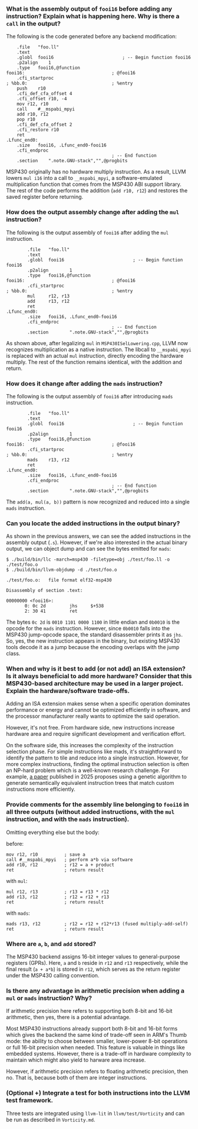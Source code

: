 ### What is the assembly output of `fooi16` before adding any instruction? Explain what is happening here. Why is there a `call` in the output?

The following is the code generated before any backend modification:


```
	.file	"foo.ll"
	.text
	.globl	fooi16                          ; -- Begin function fooi16
	.p2align	1
	.type	fooi16,@function
fooi16:                                 ; @fooi16
	.cfi_startproc
; %bb.0:                                ; %entry
	push	r10
	.cfi_def_cfa_offset 4
	.cfi_offset r10, -4
	mov	r12, r10
	call	#__mspabi_mpyi
	add	r10, r12
	pop	r10
	.cfi_def_cfa_offset 2
	.cfi_restore r10
	ret
.Lfunc_end0:
	.size	fooi16, .Lfunc_end0-fooi16
	.cfi_endproc
                                        ; -- End function
	.section	".note.GNU-stack","",@progbits
```

MSP430 originally has no hardware multiply instruction. As a result, LLVM lowers `mul i16` into a call to `__mspabi_mpyi`, a software-emulated multiplication function that comes from the MSP430 ABI support library. The rest of the code performs the addition (`add r10, r12`) and restores the saved register before returning.

### How does the output assembly change after adding the `mul` instruction?

The following is the output assembly of `fooi16` after adding the `mul` instruction.

```
        .file   "foo.ll"
        .text
        .globl  fooi16                          ; -- Begin function fooi16
        .p2align        1
        .type   fooi16,@function
fooi16:                                 ; @fooi16
        .cfi_startproc
; %bb.0:                                ; %entry
        mul     r12, r13
        add     r13, r12
        ret
.Lfunc_end0:
        .size   fooi16, .Lfunc_end0-fooi16
        .cfi_endproc
                                        ; -- End function
        .section        ".note.GNU-stack","",@progbits
```

As shown above, after legalizing `mul` in `MSP430ISelLowering.cpp`, LLVM now recognizes multiplication as a native instruction. The libcall to `__mspabi_mpyi` is replaced with an actual `mul` instruction, directly encoding the hardware multiply. The rest of the function remains identical, with the addition and return.

### How does it change after adding the `mads` instruction?

The following is the output assembly of `fooi16` after introducing `mads` instruction.

```
        .file   "foo.ll"
        .text
        .globl  fooi16                          ; -- Begin function fooi16
        .p2align        1
        .type   fooi16,@function
fooi16:                                 ; @fooi16
        .cfi_startproc
; %bb.0:                                ; %entry
        mads    r13, r12
        ret
.Lfunc_end0:
        .size   fooi16, .Lfunc_end0-fooi16
        .cfi_endproc
                                        ; -- End function
        .section        ".note.GNU-stack","",@progbits
```

The `add(a, mul(a, b))` pattern is now recognized and reduced into a single `mads` instruction.

### Can you locate the added instructions in the output binary?

As shown in the previous answers, we can see the added instructions in the assembly output (`.s`). However, if we're also interested in the actual binary output, we can object dump and can see the bytes emitted for `mads`:

```
$ ./build/bin/llc -march=msp430 -filetype=obj ./test/foo.ll -o ./test/foo.o
$ ./build/bin/llvm-objdump -d ./test/foo.o

./test/foo.o:   file format elf32-msp430

Disassembly of section .text:

00000000 <fooi16>:
       0: 0c 2d         jhs     $+538
       2: 30 41         ret
```

The bytes `0c 2d` is `0010 1101 0000 1100` in little endian and `0b0010` is the opcode for the `mads` instruction. However, since `0b0010` falls into the MSP430 jump-opcode space, the standard disassembler prints it as `jhs`. So, yes, the new instruction appears in the binary, but existing MSP430 tools decode it as a jump because the encoding overlaps with the jump class.

### When and why is it best to add (or not add) an ISA extension? Is it always beneficial to add more hardware? Consider that this MSP430-based architecture may be used in a larger project. Explain the hardware/software trade-offs.

Adding an ISA extension makes sense when a specific operation dominates performance or energy and cannot be optimized efficiently in software, and the processor manufacturer really wants to optimize the said operation.

However, it's not free. From hardware side, new instructions increase hardware area and require significant development and verification effort.  

On the software side, this increases the complexity of the instruction selection phase. For simple instructions like mads, it's straightforward to identify the pattern to tile and reduce into a single instruction. However, for more complex instructions, finding the optimal instruction selection is often an NP-hard problem which is a well-known research challenge. For example, [a paper](https://dl.acm.org/doi/10.1145/3721145.3730421)
 published in 2025 proposes using a genetic algorithm to generate semantically equivalent instruction trees that match custom instructions more efficiently.

### Provide comments for the assembly line belonging to `fooi16` in all three outputs (without added instructions, with the `mul` instruction, and with the `mads` instruction).

Omitting everything else but the body:

before:
```
mov r12, r10          ; save a
call #__mspabi_mpyi   ; perform a*b via software
add r10, r12          ; r12 = a + product
ret                   ; return result
```

with `mul`:
```
mul r12, r13          ; r13 = r13 * r12
add r13, r12          ; r12 = r12 + r13
ret                   ; return result
```

with `mads`:
```
mads r13, r12         ; r12 = r12 + r12*r13 (fused multiply-add-self)
ret                   ; return result
```

### Where are `a`, `b`, and `add` stored?

The MSP430 backend assigns 16-bit integer values to general-purpose registers (GPRs). Here, `a` and `b` reside in `r12` and `r13` respectively, while the final result (`a + a*b`) is stored in `r12`, which serves as the return register under the MSP430 calling convention.

### Is there any advantage in arithmetic precision when adding a `mul` or `mads` instruction? Why?

If arithmetic precision here refers to supporting both 8-bit and 16-bit arithmetic, then yes, there is a potential advantage.

Most MSP430 instructions already support both 8-bit and 16-bit forms which gives the backend the same kind of trade-off seen in ARM's Thumb mode: the ability to choose between smaller, lower-power 8-bit operations or full 16-bit precision when needed. This feature is valuable in things like embedded systems. However, there is a trade-off in hardware complexity to maintain which might also yield to harware area increase.

However, if arithmetic precision refers to floating arithmetic precision, then no. That is, because both of them are integer instructions.

### (Optional +) Integrate a test for both instructions into the LLVM test framework.

Three tests are integrated using `llvm-lit` in `llvm/test/Vorticity` and can be run as described in `Vorticity.md`.
